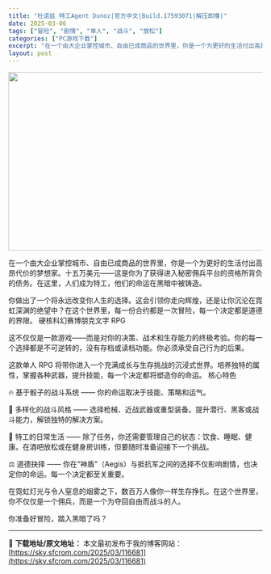 ```yaml
---
title: "杜诺兹 特工Agent Dunoz|官方中文|Build.17593071|解压即撸|"
date: 2025-03-06
tags: ["冒险", "剧情", "单人", "战斗", "放松"]
categories: ["PC游戏下载"]
excerpt: "在一个由大企业掌控城市、自由已成商品的世界里，你是一个为更好的生活付出高昂代价的梦想家。十五万美元——这是你为了获得进入秘密佣兵平台的资格所背负的债务。在这里，人们成为特工，他们的命运在黑暗中被铸造。 你做出了一个将永远改变你人生的选择。这会引领你走向辉煌，还是让你沉沦在霓虹深渊的绝望中？在这个世界&hellip;"
layout: post
---
```


<img class="aligncenter size-full wp-image-116667" src="https://sky.sfcrom.com/wp-content/uploads/2025/03/2025030608123379.webp" alt="" width="616" height="353" />

在一个由大企业掌控城市、自由已成商品的世界里，你是一个为更好的生活付出高昂代价的梦想家。十五万美元——这是你为了获得进入秘密佣兵平台的资格所背负的债务。在这里，人们成为特工，他们的命运在黑暗中被铸造。

你做出了一个将永远改变你人生的选择。这会引领你走向辉煌，还是让你沉沦在霓虹深渊的绝望中？在这个世界里，每一份合约都是一次冒险，每一个决定都是道德的界限。
硬核科幻赛博朋克文字 RPG

这不仅仅是一款游戏——而是对你的决策、战术和生存能力的终极考验。你的每一个选择都是不可逆转的，没有存档或读档功能。你必须承受自己行为的后果。

这款单人 RPG 将带你进入一个充满成长与生存挑战的沉浸式世界。培养独特的属性，掌握各种武器，提升技能，每一个决定都将塑造你的命运。
核心特色

🔥 基于骰子的战斗系统 —— 你的命运取决于技能、策略和运气。

🔫 多样化的战斗风格 —— 选择枪械、近战武器或重型装备。提升潜行、黑客或战斗能力，解锁独特的解决方案。

🌆 特工的日常生活 —— 除了任务，你还需要管理自己的状态：饮食、睡眠、健康。在酒吧放松或在健身房训练，但要随时准备迎接下一个挑战。

⚖️ 道德抉择 —— 你在“神盾”（Aegis）与抵抗军之间的选择不仅影响剧情，也决定你的命运。每一个决定都至关重要。

在霓虹灯光与令人窒息的烟雾之下，数百万人像你一样生存挣扎。在这个世界里，你不仅仅是一个佣兵，而是一个为夺回自由而战斗的人。

你准备好冒险，踏入黑暗了吗？

---
📖 **下载地址/原文地址：** 本文最初发布于我的博客网站：[https://sky.sfcrom.com/2025/03/116681](https://sky.sfcrom.com/2025/03/116681)
